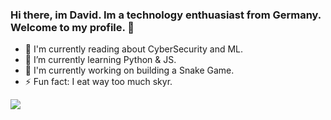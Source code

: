 ### Hi there, im David. Im a technology enthuasiast from Germany. Welcome to my profile. 👋
- 📖 I'm currently reading about CyberSecurity and ML.
- 🌱 I’m currently learning Python & JS.
- 👵 I'm currently working on building a Snake Game.
- ⚡ Fun fact: I eat way too much skyr.
<img align="center" src="https://github-readme-stats.vercel.app/api?username=dgabelx&&show_icons=true&title_color=ffffff&icon_color=bb2acf&text_color=daf7dc&bg_color=151515">


